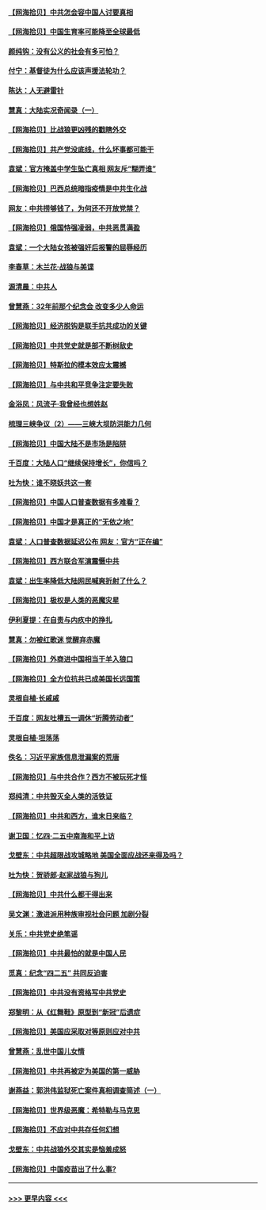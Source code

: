 #### [【网海拾贝】中共怎会容中国人讨要真相](../pages/nsc993/n12952161.md?t=05160851) 
#### [【网海拾贝】中国生育率可能降至全球最低](../pages/nsc993/n12948793.md?t=05160851) 
#### [颜纯钩：没有公义的社会有多可怕？](../pages/nsc993/n12947626.md?t=05160851) 
#### [付宁：基督徒为什么应该声援法轮功？](../pages/nsc993/n12947233.md?t=05160851) 
#### [陈达：人无避雷针](../pages/nsc993/n12947098.md?t=05160851) 
#### [慧真：大陆实况奇闻录（一）](../pages/nsc993/n12945811.md?t=05160851) 
#### [【网海拾贝】比战狼更凶残的戳瞎外交](../pages/nsc993/n12945717.md?t=05160851) 
#### [【网海拾贝】共产党没底线，什么坏事都可能干](../pages/nsc993/n12942090.md?t=05160851) 
#### [袁斌：官方掩盖中学生坠亡真相 网友斥“糊弄谁”](../pages/nsc993/n12942029.md?t=05160851) 
#### [【网海拾贝】巴西总统暗指疫情是中共生化战](../pages/nsc993/n12938999.md?t=05160851) 
#### [网友：中共捞够钱了，为何还不开放党禁？](../pages/nsc993/n12938952.md?t=05160851) 
#### [【网海拾贝】俄国恃强凌弱，中共恶贯满盈](../pages/nsc993/n12936626.md?t=05160851) 
#### [袁斌：一个大陆女孩被强奸后报警的屈辱经历](../pages/nsc993/n12936547.md?t=05160851) 
#### [李春草：木兰花·战狼与美谍](../pages/nsc993/n12935995.md?t=05160851) 
#### [源清晨：中共人](../pages/nsc993/n12935589.md?t=05160851) 
#### [曾慧燕：32年前那个纪念会 改变多少人命运](../pages/nsc993/n12934233.md?t=05160851) 
#### [【网海拾贝】经济脱钩是联手抗共成功的关键](../pages/nsc993/n12934176.md?t=05160851) 
#### [【网海拾贝】中共党史就是部不断树敌史](../pages/nsc993/n12932844.md?t=05160851) 
#### [【网海拾贝】特斯拉的模本效应太震撼](../pages/nsc993/n12925626.md?t=05160851) 
#### [【网海拾贝】与中共和平竞争注定要失败](../pages/nsc993/n12923326.md?t=05160851) 
#### [金浴凤：风流子‧我曾经也想姓赵](../pages/nsc993/n12920911.md?t=05160851) 
#### [梳理三峡争议（2）——三峡大坝防洪能力几何](../pages/nsc993/n12920173.md?t=05160851) 
#### [【网海拾贝】中国大陆不是市场是陷阱](../pages/nsc993/n12920143.md?t=05160851) 
#### [千百度：大陆人口“继续保持增长”，你信吗？](../pages/nsc993/n12918946.md?t=05160851) 
#### [吐为快：谁不晓妖共这一套](../pages/nsc993/n12918941.md?t=05160851) 
#### [【网海拾贝】中国人口普查数据有多难看？](../pages/nsc993/n12917822.md?t=05160851) 
#### [【网海拾贝】中国才是真正的“无依之地”](../pages/nsc993/n12915845.md?t=05160851) 
#### [袁斌：人口普查数据延迟公布 网友：官方“正在编”](../pages/nsc993/n12915748.md?t=05160851) 
#### [【网海拾贝】西方联合军演震慑中共](../pages/nsc993/n12913466.md?t=05160851) 
#### [袁斌：出生率降低大陆网民喊爽折射了什么？](../pages/nsc993/n12913365.md?t=05160851) 
#### [【网海拾贝】极权是人类的恶魔灾星](../pages/nsc993/n12910697.md?t=05160851) 
#### [伊利夏提：在自责与内疚中的挣扎](../pages/nsc993/n12910493.md?t=05160851) 
#### [慧真：勿被红歌迷 觉醒弃赤魔](../pages/nsc993/n12910485.md?t=05160851) 
#### [【网海拾贝】外商进中国相当于羊入狼口](../pages/nsc993/n12908274.md?t=05160851) 
#### [【网海拾贝】全方位抗共已成美国长远国策](../pages/nsc993/n12906878.md?t=05160851) 
#### [灵根自植‧长戚戚](../pages/nsc993/n12905585.md?t=05160851) 
#### [千百度：网友吐槽五一调休“折腾劳动者”](../pages/nsc993/n12905934.md?t=05160851) 
#### [灵根自植‧坦荡荡](../pages/nsc993/n12905562.md?t=05160851) 
#### [佚名：习近平家族信息泄漏案的荒唐](../pages/nsc993/n12904705.md?t=05160851) 
#### [【网海拾贝】与中共合作？西方不被玩死才怪](../pages/nsc993/n12903873.md?t=05160851) 
#### [郑纯清：中共毁灭全人类的活铁证](../pages/nsc993/n12903785.md?t=05160851) 
#### [【网海拾贝】中共和西方，谁末日来临？](../pages/nsc993/n12903482.md?t=05160851) 
#### [谢卫国：忆四‧二五中南海和平上访](../pages/nsc993/n12902192.md?t=05160851) 
#### [戈壁东：中共超限战攻城略地 美国全面应战还来得及吗？](../pages/nsc993/n12902297.md?t=05160851) 
#### [吐为快：贺骄郎‧赵家战狼与狗儿](../pages/nsc993/n12902280.md?t=05160851) 
#### [【网海拾贝】中共什么都干得出来](../pages/nsc993/n12897500.md?t=05160851) 
#### [吴文渊：激进派用种族审视社会问题 加剧分裂](../pages/nsc993/n12893881.md?t=05160851) 
#### [关乐：中共党史绝笔谣](../pages/nsc993/n12897270.md?t=05160851) 
#### [【网海拾贝】中共最怕的就是中国人民](../pages/nsc993/n12894705.md?t=05160851) 
#### [觅真：纪念“四二五” 共同反迫害](../pages/nsc993/n12894553.md?t=05160851) 
#### [【网海拾贝】中共没有资格写中共党史](../pages/nsc993/n12892231.md?t=05160851) 
#### [郑黎明：从《红舞鞋》原型到“新冠”后遗症](../pages/nsc993/n12890469.md?t=05160851) 
#### [【网海拾贝】美国应采取对等原则应对中共](../pages/nsc993/n12889176.md?t=05160851) 
#### [曾慧燕：乱世中国儿女情](../pages/nsc993/n12887931.md?t=05160851) 
#### [【网海拾贝】中共再被定为美国的第一威胁](../pages/nsc993/n12887580.md?t=05160851) 
#### [谢燕益：郭洪伟监狱死亡案件真相调查简述（一）](../pages/nsc993/n12885648.md?t=05160851) 
#### [【网海拾贝】世界级恶魔：希特勒与马克思](../pages/nsc993/n12884062.md?t=05160851) 
#### [【网海拾贝】不应对中共存任何幻想](../pages/nsc993/n12881460.md?t=05160851) 
#### [戈壁东：中共战狼外交其实是恼羞成怒](../pages/nsc993/n12880392.md?t=05160851) 
#### [【网海拾贝】中国疫苗出了什么事?](../pages/nsc993/n12879124.md?t=05160851) 

----
#### [ >>> 更早内容 <<< ](../indexes/nsc993-earlier.md)

